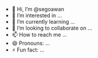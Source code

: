 - 👋 Hi, I’m @segoawan
- 👀 I’m interested in ...
- 🌱 I’m currently learning ...
- 💞️ I’m looking to collaborate on ...
- 📫 How to reach me ...
- 😄 Pronouns: ...
- ⚡ Fun fact: ...

<!---
segoawan/segoawan is a ✨ special ✨ repository because its `README.md` (this file) appears on your GitHub profile.
You can click the Preview link to take a look at your changes.
--->

